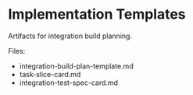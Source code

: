 # Implementation Templates

Artifacts for integration build planning.

Files:
- integration-build-plan-template.md
- task-slice-card.md
- integration-test-spec-card.md
